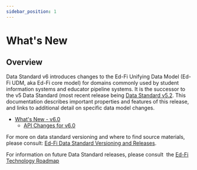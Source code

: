 ```yaml
---
sidebar_position: 1
---
```


# What's New

## Overview

Data Standard v6 introduces changes to the Ed-Fi Unifying Data Model (Ed-Fi UDM, aka
Ed-Fi core model) for domains commonly
used by student information systems and educator pipeline systems. It is the successor
to the v5 Data Standard (most recent release being [Data Standard v5.2](/reference/data-exchange/data-standard/). This documentation
describes important properties and features of this release, and links to
additional detail on specific data model changes.

* [What's New - v6.0](./whats-new-v60.md)
  * [API Changes for v6.0](./api-changes-6.md)

For more on data standard versioning and where to find source materials, please
consult: [Ed-Fi Data Standard Versioning and
Releases](../../versioning-and-releases).

For information on future Data Standard releases, please consult  the [Ed-Fi
Technology
Roadmap](/reference/roadmap/)
